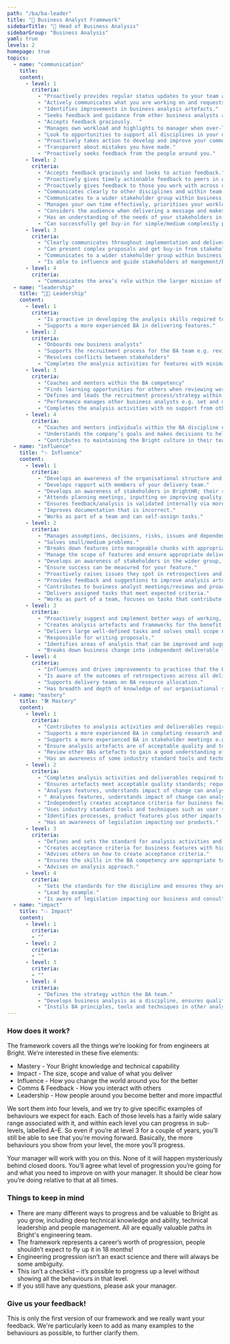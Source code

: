 ```yaml
---
path: "/ba/ba-leader"
title: "🔎 Business Analyst Framework"
sidebarTitle: "🔎 Head of Business Analysis"
sidebarGroup: "Business Analysis"
yaml: true
levels: 2
homepage: true
topics:
  - name: "communication"
    title:
    content:
      - level: 1
        criteria:
          - "Proactively provides regular status updates to your team and discipline."
          - "Actively communicates what you are working on and requests help when required. "
          - "Identifies improvements in business analysis artefacts."
          - "Seeks feedback and guidance from other business analysts and colleagues."
          - "Accepts feedback graciously.  "
          - "Manages own workload and highlights to manager when over-loaded or not enough to do."
          - "Look to opportunities to support all disciplines in your delivery team to gain an understanding of what they do."
          - "Proactively takes action to develop and improve your communication skills and understand how to approach different audiences."
          - "Transparent about mistakes you have made."
          - "Proactively seeks feedback from the people around you."
      - level: 2
        criteria:
          - "Accepts feedback graciously and looks to action feedback."
          - "Proactively gives timely actionable feedback to peers in order to improve the quality of analysis deliverables as well as support for soft skills such as stakeholder management."
          - "Proactively gives feedback to those you work with across different disciplines e.g. UX, QA."
          - "Communicates clearly to other disciplines and within team with little need for clarification."
          - "Communicates to a wider stakeholder group within business, IT and operational teams in BrightHR at peer level."
          - "Manages your own time effectively, prioritises your workload well, on time for meetings, aware when blocking others and unblocks."
          - "Considers the audience when delivering a message and makes it appropriate and relevant."
          - "Has an understanding of the needs of your stakeholders in order to support your engagement with them."
          - "Can successfully get buy-in for simple/medium complexity proposals."
      - level: 3
        criteria: 
          - "Clearly communicates throughout implementation and delivery of solutions."
          - "Can present complex proposals and get buy-in from stakeholders."
          - "Communicates to a wider stakeholder group within business, IT and operational teams in BrightHR at management/board level."
          - "Is able to influence and guide stakeholders at mangement/board level. "
      - level: 4
        criteria:
          - "Communicates the area’s role within the larger mission of the company."
  - name: "leadership"
    title: "👩‍💼 Leadership"
    content:
      - level: 1
        criteria:
          - "Is proactive in developing the analysis skills required to progress and become more independent in the role." 
          - "Supports a more experienced BA in delivering features."
      - level: 2
        criteria:
          - "Onboards new business analysts"
          - "Supports the recruitment process for the BA team e.g. reviewing CVs, attending interviews, feedback on candidates"
          - "Resolves conflicts between stakeholders" 
          - "Completes the analysis activities for features with minimal support from other BAs."
      - level: 3
        criteria:
          - "Coaches and mentors within the BA competency"
          - "Finds learning opportunities for others when reviewing work and follows up"
          - "Defines and leads the recruitment process/strategy within the BA competency"
          - "Performance manages other business analysts e.g. set and monitor objectives, contibutes to reviews"
          - "Completes the analysis activities with no support from other BAs."
      - level: 4
        criteria:
          - "Coaches and mentors individuals within the BA discipline e.g. feedback to support objectives, promo-tion, personal development, specific areas to focus on."
          - "Understands the company’s goals and makes decisions to help support the bigger picture."
          - "Contributes to maintaining the Bright culture in their team, helping new joiners."
  - name: "influence"
    title: "✨ Influence"
    content:
      - level: 1
        criteria:
          - "Develops an awareness of the organisational structure and the needs of different part of the business."
          - "Develops rapport with members of your delivery team."
          - "Develops an awareness of stakeholders in BrightHR; their role and influence in the organisation."
          - "Attends planning meetings, inputting on improving quality early on and can identify simple risks."
          - "Ensures feedback/analysis is validated internally via more senior colleague or own research before discussing with or presenting to a wider audience."
          - "Improves documentation that is incorrect."
          - "Works as part of a team and can self-assign tasks."
      - level: 2
        criteria:
          - "Manages assumptions, decisions, risks, issues and dependencies for your feature."
          - "Solves small/medium problems."
          - "Breaks down features into manageable chunks with appropriate measurable acceptance criteria."
          - "Manage the scope of features and ensure appropriate delivery metrics are available."
          - "Develops an awareness of stakeholders in the wider group, their role and the business domain they operate in."
          - "Ensure success can be measured for your feature."
          - "Proactively raises issues they spot in retrospectives and take ownership of actions."
          - "Provides feedback and suggestions to improve analysis artefacts."
          - "Contributes to business analyst meetings/reviews and proactively suggests topics for discussion."
          - "Delivers assigned tasks that meet expected criteria."
          - "Works as part of a team, focuses on tasks that contribute to team goals."
      - level: 3
        criteria:
          - "Proactively suggest and implement better ways of working, good practice and encourage continuous improvement in the team."
          - "Creates analysis artefacts and frameworks for the benefit of all analysts."
          - "Delivers large well-defined tasks and solves small scope not-well-defined problems."
          - "Responsible for writing proposals."
          - "Identifies areas of analysis that can be improved and suggests improvements."
          - "Breaks down business change into independent deliverable features that give value, can be estimated and appropriately sized."
      - level: 4
        criteria:
          - "Influences and drives improvements to practices that the BA team have responsibility for."
          - "Is aware of the outcomes of retrospectives across all delivery teams and addresses common themes within the BA team."
          - "Supports delivery teams on BA resource allocation."
          - "Has breadth and depth of knowledge of our organisational structure and the needs of different part of the business. "  
  - name: "mastery"
    title: "🛠️ Mastery"
    content:
      - level: 1
        criteria:
          - "Contributes to analysis activities and deliverables required to deliver change for a product or process."
          - "Supports a more experienced BA in completing research and analysis to help address a particular problem or business need."
          - "Supports a more experienced BA in stakeholder meetings e.g. taking meeting notes or volunteering for tasks/actions."
          - "Ensure analysis artefacts are of acceptable quality and to standards used by the team; request peer reviews, validate with other team members e.g. acceptance criteria for user stories."
          - "Review other BAs artefacts to gain a good understanding of the needs of your role."
          - "Has an awareness of some industry standard tools and techniques such as user stories, acceptance criteria, business and IT process mapping/swimlanes, data modelling, workshops, interviews."
      - level: 2
        criteria:
          - "Completes analysis activities and deliverables required to deliver change for a product or process autonomously."
          - "Ensures artefacts meet acceptable quality standards; request peer review/3 amigos"
          - "Analyses features, understands impact of change can analyse what areas will be affected by a change."
          - " Analyses features, understands impact of change can analyse what areas will be affected by a change."
          - "Independently creates acceptance criteria for business features with high customer visibility and medium business risk."
          - "Uses industry standard tools and techniques such as user stories, business and IT process mapping/swimlanes, data modelling, workshops, interviews"
          - "Identifies processes, product features plus other impacts required to deliver recommendations."
          - "Has an awareness of legislation impacting our products."
      - level: 3
        criteria:
          - "Defines and sets the standard for analysis activities and deliverables."          
          - "Creates acceptance criteria for business features with high customer visibility and high business risk." 
          - "Advises others on how to create acceptance criteria."
          - "Ensures the skills in the BA competency are appropriate to satisfy the needs of the organisation."
          - "Advises on analysis approach."  
      - level: 4
        criteria:
          - "Sets the standards for the discipline and ensures they are followed."  
          - "Lead by example."
          - "Is aware of legislation impacting our business and consults with SME’s to ensure compliance is met."
  - name: "impact"
    title: "💥 Impact"
    content:
      - level: 1
        criteria:
        - ""
      - level: 2
        criteria:
        - ""
      - level: 3
        criteria:
        - ""  
      - level: 4
        criteria:
          - "Defines the strategy within the BA team."  
          - "Develops business analysis as a discipline, ensures quality and considers working practices."
          - "Instils BA principles, tools and techniques in other analysts. Works with teams that are struggling."        
---
```


### How does it work?
The framework covers all the things we’re looking for from engineers at Bright. We’re interested in these five elements:
- Mastery - Your Bright knowledge and technical capability
- Impact - The size, scope and value of what you deliver
- Influence - How you change the world around you for the better
- Comms & Feedback - How you interact with others
- Leadership - How people around you become better and more impactful

We sort them into four levels, and we try to give specific examples of behaviours we expect for each. Each of those levels has a fairly wide salary range associated with it, and within each level you can progress in sub-levels, labelled A–E. So even if you’re at level 3 for a couple of years, you’ll still be able to see that you’re moving forward. Basically, the more behaviours you show from your level, the more you’ll progress.

Your manager will work with you on this. None of it will happen mysteriously behind closed doors. You’ll agree what level of progression you’re going for and what you need to improve on with your manager. It should be clear how you’re doing relative to that at all times.

### Things to keep in mind
- There are many different ways to progress and be valuable to Bright as you grow, including deep technical knowledge and ability, technical leadership and people management. All are equally valuable paths in Bright's engineering team.
- The framework represents a career’s worth of progression, people shouldn’t expect to fly up it in 18 months!
- Engineering progression isn’t an exact science and there will always be some ambiguity.
- This isn’t a checklist – it’s possible to progress up a level without showing all the behaviours in that level.
- If you still have any questions, please ask your manager.

### Give us your feedback!
This is only the first version of our framework and we really want your feedback.
We're particularly keen to add as many examples to the behaviours as possible, to further clarify them.